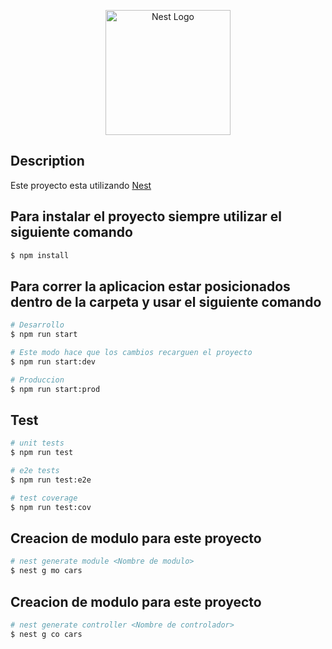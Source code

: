 <p align="center">
  <a href="http://nestjs.com/" target="blank"><img src="https://nestjs.com/img/logo-small.svg" width="200" alt="Nest Logo" /></a>
</p>

[circleci-image]: https://img.shields.io/circleci/build/github/nestjs/nest/master?token=abc123def456
[circleci-url]: https://circleci.com/gh/nestjs/nest

## Description

Este proyecto esta utilizando [Nest](https://github.com/nestjs/nest)

## Para instalar el proyecto siempre utilizar el siguiente comando

```bash
$ npm install
```

## Para correr la aplicacion estar posicionados dentro de la carpeta y usar el siguiente comando

```bash
# Desarrollo
$ npm run start

# Este modo hace que los cambios recarguen el proyecto
$ npm run start:dev

# Produccion
$ npm run start:prod
```

## Test

```bash
# unit tests
$ npm run test

# e2e tests
$ npm run test:e2e

# test coverage
$ npm run test:cov
```


## Creacion de modulo para este proyecto

```bash
# nest generate module <Nombre de modulo>
$ nest g mo cars
```

## Creacion de modulo para este proyecto

```bash
# nest generate controller <Nombre de controlador>
$ nest g co cars
```